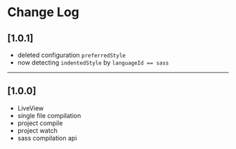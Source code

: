 # Change Log

## [1.0.1]

-   deleted configuration `preferredStyle`
-   now detecting `indentedStyle` by `languageId == sass`

---

## [1.0.0]

-   LiveView
-   single file compilation
-   project compile
-   project watch
-   sass compilation api
